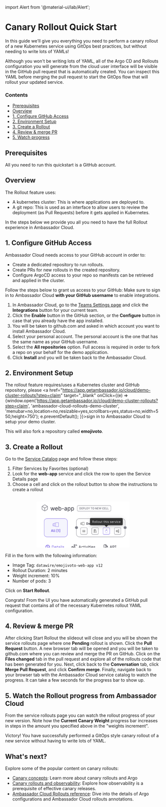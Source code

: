 import Alert from '@material-ui/lab/Alert';

# Canary Rollout Quick Start

In this guide we'll give you everything you need to perform a canary rollout of a new Kubernetes service using GitOps best practices, but without needing to write lots of YAMLs!

  <Alert severity="info">
    Although you won't be writing lots of YAML, all of the Argo CD and Rollouts configuration you will generate from the cloud user interface will be visible in the GitHub pull request that is automatically created. You can inspect this YAML before merging the pull request to start the GitOps flow that will rollout your updated service.
  </Alert>

<div class="docs-article-toc">
<h3>Contents</h3>

- [Prerequisites](#prerequisites)
- [Overview](#overview)
- [1. Configure GitHub Access](#1-configure-github-access)
- [2. Environment Setup](#2-environment-setup)
- [3. Create a Rollout](#3-create-a-rollout)
- [4. Review & merge PR](#4-review--merge-pr)
- [5. Watch progress](#5-watch-the-rollout-progress-from-ambassador-cloud)


</div>

## Prerequisites


All you need to run this quickstart is a GitHub account.


## Overview

The Rollout feature uses:

- A kubernetes cluster: This is where applications are deployed to.
- A git repo: This is used as an interface to allow users to review the deployment (as Pull Requests) before it gets applied in Kubernetes.

In the steps below we provide you all you need to have the full Rollout experience in Ambassador Cloud.

## 1. Configure GitHub Access

Ambassador Cloud needs access to your GitHub account in order to:

- Create a dedicated repository to run rollouts.
- Create PRs for new rollouts in the created repository.
- Configure ArgoCD access to your repo so manifests can be retrieved and applied in the cluster.

Follow the steps below to grant us access to your GitHub:
<Alert severity="warning">
Make sure to sign in to Ambassador Cloud <strong>with your GitHub username</strong> to enable integrations.

</Alert>

1. In Ambassador Cloud, go to the <a href="https://app.getambassador.io/cloud/demo-cluster-rollouts?step=integration" target="_blank">Teams Settings page</a> and click the **Integrations** button for your current team.
1. Click the **Enable** button in the GitHub section, or the **Configure** button in case that you already have the app installed.
1. You will be taken to github.com and asked in which account you want to install Ambassador Cloud.
1. Select your personal account. The personal account is the one that has the same name as your GitHub username.
1. Select the **All repositories** option. Full access is required in order to fork a repo on your behalf for the demo application.
1. Click **Install** and you will be taken back to the Ambassador Cloud.

## 2. Environment Setup

The rollout feature requires/uses a Kubernetes cluster and GitHub repository, please <a href="https://app.getambassador.io/cloud/demo-cluster-rollouts?step=claim" target="_blank" onClick={(e) => {window.open('https://app.getambassador.io/cloud/demo-cluster-rollouts?step=claim', 'ambassador-cloud-rollouts-demo-cluster', 'menubar=no,location=no,resizable=yes,scrollbars=yes,status=no,width=550,height=750'); e.preventDefault(); }}>sign in to Ambassador Cloud to setup your demo cluster.</a>

This will also fork a repository called **emojivoto**.

## 3. Create a Rollout
Go to the <a href="https://app.getambassador.io/cloud/services" target="_blank">Service Catalog</a> page and follow these steps:

1. Filter Services by Favorites (optional)
1. Look for the **web-app** service and click the row to open the Service Details page
1. Choose a cell and click on the rollout button to show the instructions to create a rollout

<br />
<p style="max-width:300px;margin:0 auto;">
  <img src="../images/rollout-this-service.png" alt="Rollout this service" />
</p>

Fill in the form with the following information:

- Image Tag: `datawire/emojivoto-web-app v12`
- Rollout Duration: 2 minutes
- Weight increment: 10%
- Number of pods: 3

Click on **Start Rollout**.

<Alert severity="success">Congrats! From the UI you have automatically generated a GitHub pull request that contains all of the necessary Kubernetes rollout YAML configuration.</Alert>

## 4. Review & merge PR

After clicking Start Rollout the slideout will close and you will be shown the service rollouts page where one **Pending** rollout is shown.
Click the **Pull Request** button.
A new browser tab will be opened and you will be taken to github.com where you can review and merge the PR on GitHub.
Click on the **Files changed** tab in the pull request and explore all of the rollouts code that has been generated for you.
Next, click back to the **Conversation** tab, click **Merge Pull Request**, and click **Confirm merge**.
Finally, navigate back to your browser tab with the Ambassador Cloud service catalog to watch the progress. It can take a few seconds for the progress bar to show up.

## 5. Watch the Rollout progress from Ambassador Cloud

From the service rollouts page you can watch the rollout progress of your new version.
Note how the **Current Canary Weight** progress bar increases in steps in the amount you specified above in the "weights increment".

<Alert severity="success">Victory! You have successfully performed a GitOps style canary rollout of a new service without having to write lots of YAML.</Alert>

## What's next?

Explore some of the popular content on canary rollouts:

- [Canary concepts](../../concepts/canary/): Learn more about canary rollouts and Argo
- [Canary rollouts and observability](../../howtos/observability/): Explore how observability is a prerequisite of effective canary releases.
- [Ambassador Cloud Rollouts reference](../../reference/ambassador-cloud-rollouts/): Dive into the details of Argo configurations and Ambassador Cloud rollouts annotations.
